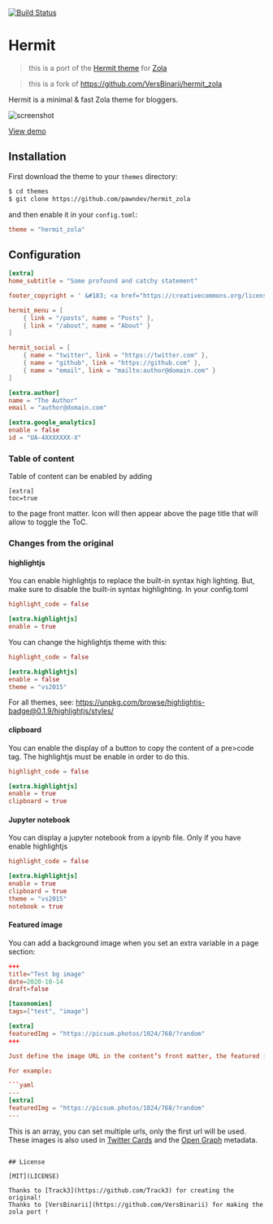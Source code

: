 [![Build Status](https://travis-ci.org/VersBinarii/hermit_zola.svg?branch=master)](https://travis-ci.org/VersBinarii/hermit_zola)

# Hermit 

> this is a port of the [Hermit theme](https://github.com/Track3/hermit) for [Zola](https://www.getzola.org/)

> this is a fork of https://github.com/VersBinarii/hermit_zola

Hermit is a  minimal & fast Zola theme for bloggers.

![screenshot](hermit_zola.png)

[View demo](https://versbinarii.gitlab.io/blog/)

## Installation

First download the theme to your `themes` directory:

```bash
$ cd themes
$ git clone https://github.com/pawndev/hermit_zola
```
and then enable it in your `config.toml`:

```toml
theme = "hermit_zola"
```

## Configuration

```toml
[extra]
home_subtitle = "Some profound and catchy statement"

footer_copyright = ' &#183; <a href="https://creativecommons.org/licenses/by-nc/4.0/" target="_blank" rel="noopener">CC BY-NC 4.0</a>'

hermit_menu = [
    { link = "/posts", name = "Posts" },
    { link = "/about", name = "About" }
]

hermit_social = [
    { name = "twitter", link = "https://twitter.com" },
    { name = "github", link = "https://github.com" },
    { name = "email", link = "mailto:author@domain.com" }
]

[extra.author]
name = "The Author"
email = "author@domain.com"

[extra.google_analytics]
enable = false
id = "UA-4XXXXXXX-X"
```

### Table of content
Table of content can be enabled by adding 
```
[extra]
toc=true
```
to the page front matter. Icon will then appear above the page title that will
allow to toggle the ToC.

### Changes from the original

#### highlightjs

You can enable highlightjs to replace the built-in syntax high lighting.
But, make sure to disable the built-in syntax highlighting.
In your config.toml


```toml
highlight_code = false

[extra.highlightjs]
enable = true
```

You can change the highlightjs theme with this:

```toml
highlight_code = false

[extra.highlightjs]
enable = false
theme = "vs2015"
```

For all themes, see: https://unpkg.com/browse/highlightjs-badge@0.1.9/highlightjs/styles/

#### clipboard

You can enable the display of a button to copy the content of a pre>code tag.
The highlightjs must be enable in order to do this.

```toml
highlight_code = false

[extra.highlightjs]
enable = true
clipboard = true
```

#### Jupyter notebook

You can display a jupyter notebook from a ipynb file. Only if you have enable highlightjs

```toml
highlight_code = false

[extra.highlightjs]
enable = true
clipboard = true
theme = "vs2015"
notebook = true
```

#### Featured image

You can add a background image when you set an extra variable in a page section:

```toml
+++
title="Test bg image"
date=2020-10-14
draft=false

[taxonomies]
tags=["test", "image"]

[extra]
featuredImg = "https://picsum.photos/1024/768/?random"
+++

Just define the image URL in the content’s front matter, the featured image will be displayed as the background. 

For example:

```yaml
---
[extra]
featuredImg = "https://picsum.photos/1024/768/?random"
---
```

This is an array, you can set multiple urls, only the first url will be used. These images is also used in [Twitter Cards](https://developer.twitter.com/en/docs/tweets/optimize-with-cards/guides/getting-started.html) and the [Open Graph](http://ogp.me/) metadata.

```

## License

[MIT](LICENSE)

Thanks to [Track3](https://github.com/Track3) for creating the original!
Thanks to [VersBinarii](https://github.com/VersBinarii) for making the zola port !